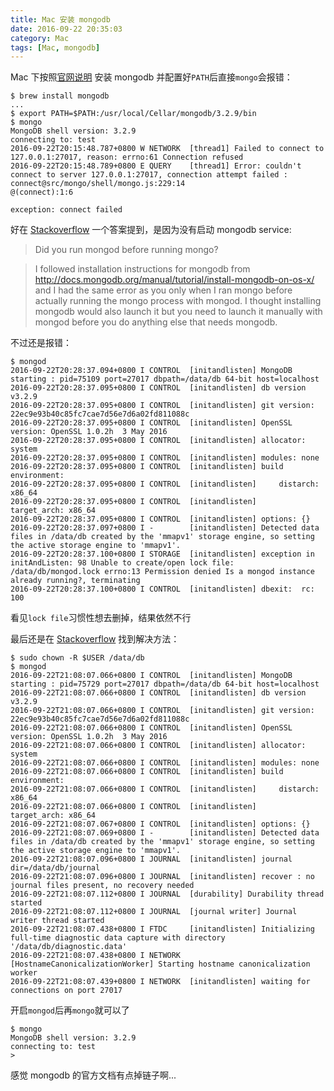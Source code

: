 ```yaml
---
title: Mac 安装 mongodb
date: 2016-09-22 20:35:03
category: Mac
tags: [Mac, mongodb]
---
```


Mac 下按照[官网说明](https://docs.mongodb.com/manual/mongo/) 安装 mongodb 并配置好`PATH`后直接`mongo`会报错：

```
$ brew install mongodb
...
$ export PATH=$PATH:/usr/local/Cellar/mongodb/3.2.9/bin
$ mongo
MongoDB shell version: 3.2.9
connecting to: test
2016-09-22T20:15:48.787+0800 W NETWORK  [thread1] Failed to connect to 127.0.0.1:27017, reason: errno:61 Connection refused
2016-09-22T20:15:48.789+0800 E QUERY    [thread1] Error: couldn't connect to server 127.0.0.1:27017, connection attempt failed :
connect@src/mongo/shell/mongo.js:229:14
@(connect):1:6

exception: connect failed
```

好在 [Stackoverflow](http://stackoverflow.com/questions/12831939/couldnt-connect-to-server-127-0-0-127017/17220732#17220732) 一个答案提到，是因为没有启动 mongodb service:

> Did you run mongod before running mongo?

> I followed installation instructions for mongodb from http://docs.mongodb.org/manual/tutorial/install-mongodb-on-os-x/ and I had the same error as you only when I ran mongo before actually running the mongo process with mongod. I thought installing mongodb would also launch it but you need to launch it manually with mongod before you do anything else that needs mongodb.

不过还是报错：

```
$ mongod
2016-09-22T20:28:37.094+0800 I CONTROL  [initandlisten] MongoDB starting : pid=75109 port=27017 dbpath=/data/db 64-bit host=localhost
2016-09-22T20:28:37.095+0800 I CONTROL  [initandlisten] db version v3.2.9
2016-09-22T20:28:37.095+0800 I CONTROL  [initandlisten] git version: 22ec9e93b40c85fc7cae7d56e7d6a02fd811088c
2016-09-22T20:28:37.095+0800 I CONTROL  [initandlisten] OpenSSL version: OpenSSL 1.0.2h  3 May 2016
2016-09-22T20:28:37.095+0800 I CONTROL  [initandlisten] allocator: system
2016-09-22T20:28:37.095+0800 I CONTROL  [initandlisten] modules: none
2016-09-22T20:28:37.095+0800 I CONTROL  [initandlisten] build environment:
2016-09-22T20:28:37.095+0800 I CONTROL  [initandlisten]     distarch: x86_64
2016-09-22T20:28:37.095+0800 I CONTROL  [initandlisten]     target_arch: x86_64
2016-09-22T20:28:37.095+0800 I CONTROL  [initandlisten] options: {}
2016-09-22T20:28:37.097+0800 I -        [initandlisten] Detected data files in /data/db created by the 'mmapv1' storage engine, so setting the active storage engine to 'mmapv1'.
2016-09-22T20:28:37.100+0800 I STORAGE  [initandlisten] exception in initAndListen: 98 Unable to create/open lock file: /data/db/mongod.lock errno:13 Permission denied Is a mongod instance already running?, terminating
2016-09-22T20:28:37.100+0800 I CONTROL  [initandlisten] dbexit:  rc: 100
```

看见`lock file`习惯性想去删掉，结果依然不行

最后还是在 [Stackoverflow](http://stackoverflow.com/questions/15229412/unable-to-create-open-lock-file-data-mongod-lock-errno13-permission-denied/22623543#22623543) 找到解决方法：

```
$ sudo chown -R $USER /data/db
$ mongod
2016-09-22T21:08:07.066+0800 I CONTROL  [initandlisten] MongoDB starting : pid=75729 port=27017 dbpath=/data/db 64-bit host=localhost
2016-09-22T21:08:07.066+0800 I CONTROL  [initandlisten] db version v3.2.9
2016-09-22T21:08:07.066+0800 I CONTROL  [initandlisten] git version: 22ec9e93b40c85fc7cae7d56e7d6a02fd811088c
2016-09-22T21:08:07.066+0800 I CONTROL  [initandlisten] OpenSSL version: OpenSSL 1.0.2h  3 May 2016
2016-09-22T21:08:07.066+0800 I CONTROL  [initandlisten] allocator: system
2016-09-22T21:08:07.066+0800 I CONTROL  [initandlisten] modules: none
2016-09-22T21:08:07.066+0800 I CONTROL  [initandlisten] build environment:
2016-09-22T21:08:07.066+0800 I CONTROL  [initandlisten]     distarch: x86_64
2016-09-22T21:08:07.066+0800 I CONTROL  [initandlisten]     target_arch: x86_64
2016-09-22T21:08:07.067+0800 I CONTROL  [initandlisten] options: {}
2016-09-22T21:08:07.069+0800 I -        [initandlisten] Detected data files in /data/db created by the 'mmapv1' storage engine, so setting the active storage engine to 'mmapv1'.
2016-09-22T21:08:07.096+0800 I JOURNAL  [initandlisten] journal dir=/data/db/journal
2016-09-22T21:08:07.096+0800 I JOURNAL  [initandlisten] recover : no journal files present, no recovery needed
2016-09-22T21:08:07.112+0800 I JOURNAL  [durability] Durability thread started
2016-09-22T21:08:07.112+0800 I JOURNAL  [journal writer] Journal writer thread started
2016-09-22T21:08:07.438+0800 I FTDC     [initandlisten] Initializing full-time diagnostic data capture with directory '/data/db/diagnostic.data'
2016-09-22T21:08:07.438+0800 I NETWORK  [HostnameCanonicalizationWorker] Starting hostname canonicalization worker
2016-09-22T21:08:07.439+0800 I NETWORK  [initandlisten] waiting for connections on port 27017

```

开启`mongod`后再`mongo`就可以了

```
$ mongo
MongoDB shell version: 3.2.9
connecting to: test
>
```

感觉 mongodb 的官方文档有点掉链子啊...